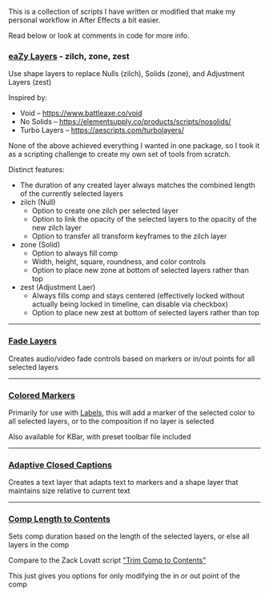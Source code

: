 This is a collection of scripts I have written or modified that make my personal workflow in After Effects a bit easier.

Read below or look at comments in code for more info.

### [eaZy Layers](https://github.com/JSSatchell/After-Effects-Scripts/tree/main/eaZy%20Layers) - zilch, zone, zest
Use shape layers to replace Nulls (zilch), Solids (zone), and Adjustment Layers (zest)

Inspired by:
- Void – https://www.battleaxe.co/void
- No Solids – https://elementsupply.co/products/scripts/nosolids/
- Turbo Layers – https://aescripts.com/turbolayers/

None of the above achieved everything I wanted in one package, so I took it as a scripting challenge to create my own set of tools from scratch.

Distinct features:
- The duration of any created layer always matches the combined length of the currently selected layers
- zilch (Null)
  - Option to create one zilch per selected layer
  - Option to link the opacity of the selected layers to the opacity of the new zilch layer
  - Option to transfer all transform keyframes to the zilch layer
- zone (Solid)
  - Option to always fill comp
  - Width, height, square, roundness, and color controls
  - Option to place new zone at bottom of selected layers rather than top
- zest (Adjustment Laer)
  - Always fills comp and stays centered (effectively locked without actually being locked in timeline, can disable via checkbox)
  - Option to place new zest at bottom of selected layers rather than top
---

### [Fade Layers](https://github.com/JSSatchell/After-Effects-Scripts/tree/main/Fade%20Layers)
Creates audio/video fade controls based on markers or in/out points for all selected layers

---

### [Colored Markers](https://github.com/JSSatchell/After-Effects-Scripts/tree/main/Colored%20Markers)
Primarily for use with [Labels](https://aescripts.com/labels/), this will add a marker of the selected color to all selected layers, or to the composition if no layer is selected

Also available for KBar, with preset toolbar file included

---

### [Adaptive Closed Captions](https://github.com/JSSatchell/After-Effects-Scripts/blob/main/Adaptive%20Closed%20Captions.jsx)
Creates a text layer that adapts text to markers and a shape layer that maintains size relative to current text

---

### [Comp Length to Contents](https://github.com/JSSatchell/After-Effects-Scripts/blob/main/Comp%20Length%20to%20Contents.jsx)
Sets comp duration based on the length of the selected layers, or else all layers in the comp

Compare to the Zack Lovatt script ["Trim Comp to Contents"](https://aescripts.com/trim-to-comp-contents/)

This just gives you options for only modifying the in or out point of the comp
